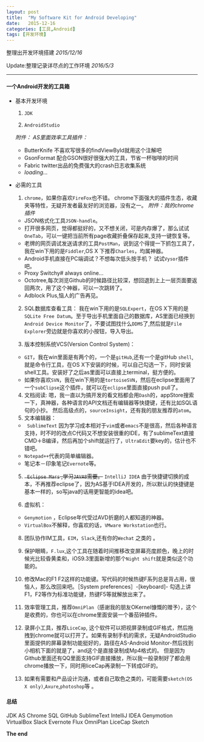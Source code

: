 ```yaml
---
layout: post
title:  "My Software Kit for Android Developing"
date:   2015-12-16 
categories: [工具,Android]
tags: [开发环境]
---
```


  整理出开发环境搭建 _2015/12/16_

  Update:整理记录详尽点的工作环境 _2016/5/3_

____

#### 一个Android开发的工具箱
  
- 基本开发环境

  1. `JDK`
  
  2. `AndroidStudio`

  _附件： AS里面效率工具插件：_

  - ButterKnife 不喜欢写很多的findViewById就用这个注解吧
  - GsonFormat 配合GSON很好很强大的工具，节省一杯咖啡的时间
  - Fabric twitter出品的免费强大的crash日志收集系统
  - _loading..._


- 必需的工具

  1. `chrome`，如果你喜欢`FireFox`也不错。
  chrome下面强大的插件生态，收藏夹等特性，无疑开发者最友好的浏览器，没有之一。
  _附件：我的chrome插件_
  - JSON格式化工具`JSON-handle`。
  - 打开很多网页，觉得都挺好的，又不想关闭，可是内存爆了，那么试试`OneTab`，可以一键把当前所有page收藏折叠保存起来,支持一键恢复等。
  - 老牌的网页调试发送请求的工具`PostMan`，说到这个得提一下抓包工具了，我在win下用的是`Fiddler`,OS X 下推荐`Charles`，均属神器。
  - Android手机直接在PC端调试？不想每次低头按手机？ 试试`Vysor`插件吧。
  - Proxy Switchy# always online...
  - Octotree,每次浏览Github的时候路径比较深，想回退到上上一层页面要返回两次，用了这个神器，可以一次跳转了。
  - Adblock Plus,恼人的广告再见。
  
  2. SQL数据库查看工具：
我在win下用的是`SQLExpert`，在OS X下用的是`SQLite Free Datum`。至于导出手机里面自己的数据库，AS里面已经换到`Android Device Monitor`了，不要试图找什么`DDMS`了,然后就是`File Explorer`旁边就是你喜欢的小按钮，导入导出。

  3. 版本控制系统VCS(Version Control System)：
    - `GIT`，我在win里面是有两个的，一个是`gitHub`,还有一个是gitHub `shell`,就是命令行工具，在OS X下安装的时候，可以自己勾选一下，同时安装shell工具。安装好了之后as里面可以直接上terminal，挺方便的。
    - 如果你喜欢`SVN`，我在win下用的是`tortoiseSVN`，然后在eclipse里面用了一个`subClipse`这个插件，就可以在`eclipse`里面直接push pull了。
  4. 文档阅读:
嗯，我一直以为搞开发的看文档都会用`Dash`的，appStore搜索一下，真神器，各种语言的API文档还有编辑器等快捷键，还有比如SQL语句的小抄。
然后高级点的，`sourceInsight`，还有我的朋友推荐的`atom`。
  4. 文本编辑器：
   - ` SublimeText` 因为学习成本相对于`vim`或者`emacs`不是很高，然后各种语言支持，时不时的改点C代码又不想安装很重的IDE，有了sublimeText直接CMD＋B编译，然后再加个shift就运行了，`UltraEdit`要key的，估计也不错吧。
   - `Notepad++`代表的简单编辑器。
   - 笔记本－印象笔记`Evernote`等。
  5. <s>` Eclipse Mars` ,学习`JAVA8`需要。</s>
    `IntelliJ IDEA` 由于快捷键切换的成本，不再推荐eclipse了，因为AS基于IDEA开发的，所以默认的快捷键是基本一样的，so写java的话用更智能的idea吧。
  
  6. 虚拟机：
    - `Genymotion` ，Eclipse年代受过AVD折磨的人都知道的神器。
    - `VirtualBox`不解释，你喜欢的话，`VMware Workstation`也行。
    
  8. 团队协作IM工具，`EIM`，`Slack`,还有你的`Wechat`  之类的 。
  
  9. 保护眼睛，`F.lux`,这个工具在随着时间推移改变屏幕亮度颜色，晚上的时候光比较昏黄柔和，iOS9.3里面新增的那个`Night shift`就是类似这个功能的。
  
  10. 修改Mac的F1 F2这样的功能键。写代码的时候热键F系列总是背占用，很恼人，那么改回来吧。［System preferences］-[keyboard]- 勾选上讲F1，F2等作为标准功能键，热键F5等就解放出来了。
  
  11. 效率管理工具，推荐`OmniPlan`（感谢我的朋友OKernel慷慨的赠予），这个是收费的，你也可以在chrome里面安装一个番茄钟插件。
  
  12. 录屏小工具，推荐`LiceCap`,
  这个软件可以把视屏录制成GIF格式，然后拖拽到chrome就可以打开了。如果有录制手机的需求，无疑AndroidStudio里面提供的屏幕录制功能挺好的，路径在AS-Android Monitor-然后找到小相机下面的就是了，and这个是直接录制成Mp4格式的。
  但是因为Github里面还有QQ里面支持GIF直接播放，所以我一般录制好了都会用chrome播放一下，同时用liceCap再录制一下转成GIF的。
  
  14.  如果有需要和产品设计沟通，或者自己取色之类的，可能需要`sketch(OS X only)`,`Axure`,`photoshop`等 。
  
  
#### 总结
 JDK AS Chrome SQL GitHub SublimeText IntelliJ IDEA Genymotion VirtualBox Slack Evernote Flux OmniPlan LiceCap Sketch

__The end__
   

